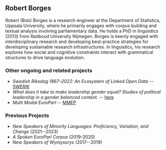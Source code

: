 ## Robert Borges

Robert (Bob) Borges is a research engineer at the Department of Statistics, Uppsala University, where he primarily engages with corpus building and textual analysis involving parliamentary data. He holds a PhD in linguistics (2013) from Radboud University Nijmegen. Borges is keenly engaged with interdisciplinary research and developing best-practice strategies for developing sustainable research infrastructures. In linguistics, his research explores how social and cognitive constraints interact with grammatical structures to drive language evolution.



### Other ongoing and related projects

- _Swedish Riksdag 1867–2022: An Ecosystem of Linked Open Data_ -- [SWERIK](https://swerik-project.github.io/)
- _What does it take to make leadership gender equal? Studies of political leadership in a gender balanced context._ -- [here](https://www.vr.se/english/swecris.html#/project/2022-02231_VR)
- _Multi Modal EuroParl_  -- [MMEP](https://github.com/multimodal-europarl)


### Previous Projects

- _New Speakers of Minority Languages: Proficiency, Variation, and Change_ (2021--2023)
- _A Spoken EuroParl Corpus_ (2019-2020)
- _New Speakers of Wymysorys_ (2017--2019)


